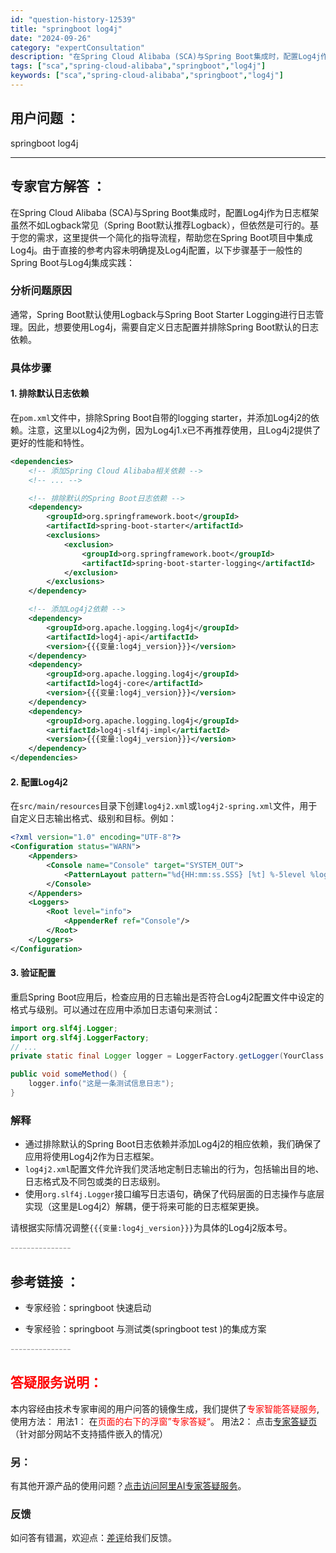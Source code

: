 ```yaml
---
id: "question-history-12539"
title: "springboot log4j"
date: "2024-09-26"
category: "expertConsultation"
description: "在Spring Cloud Alibaba (SCA)与Spring Boot集成时，配置Log4j作为日志框架虽然不如Logback常见（Spring Boot默认推荐Logback），但依然是可行的。基于您的需求，这里提供一个简化的指导流程，帮助您在Spring Boot项目中集成Log4j。由"
tags: ["sca","spring-cloud-alibaba","springboot","log4j"]
keywords: ["sca","spring-cloud-alibaba","springboot","log4j"]
---
```


## 用户问题 ： 
 springboot log4j  

---------------
## 专家官方解答 ：

在Spring Cloud Alibaba (SCA)与Spring Boot集成时，配置Log4j作为日志框架虽然不如Logback常见（Spring Boot默认推荐Logback），但依然是可行的。基于您的需求，这里提供一个简化的指导流程，帮助您在Spring Boot项目中集成Log4j。由于直接的参考内容未明确提及Log4j配置，以下步骤基于一般性的Spring Boot与Log4j集成实践：

### 分析问题原因
通常，Spring Boot默认使用Logback与Spring Boot Starter Logging进行日志管理。因此，想要使用Log4j，需要自定义日志配置并排除Spring Boot默认的日志依赖。

### 具体步骤

#### 1. 排除默认日志依赖
在`pom.xml`文件中，排除Spring Boot自带的logging starter，并添加Log4j2的依赖。注意，这里以Log4j2为例，因为Log4j1.x已不再推荐使用，且Log4j2提供了更好的性能和特性。

```xml
<dependencies>
    <!-- 添加Spring Cloud Alibaba相关依赖 -->
    <!-- ... -->

    <!-- 排除默认的Spring Boot日志依赖 -->
    <dependency>
        <groupId>org.springframework.boot</groupId>
        <artifactId>spring-boot-starter</artifactId>
        <exclusions>
            <exclusion>
                <groupId>org.springframework.boot</groupId>
                <artifactId>spring-boot-starter-logging</artifactId>
            </exclusion>
        </exclusions>
    </dependency>

    <!-- 添加Log4j2依赖 -->
    <dependency>
        <groupId>org.apache.logging.log4j</groupId>
        <artifactId>log4j-api</artifactId>
        <version>{{{变量:log4j_version}}}</version>
    </dependency>
    <dependency>
        <groupId>org.apache.logging.log4j</groupId>
        <artifactId>log4j-core</artifactId>
        <version>{{{变量:log4j_version}}}</version>
    </dependency>
    <dependency>
        <groupId>org.apache.logging.log4j</groupId>
        <artifactId>log4j-slf4j-impl</artifactId>
        <version>{{{变量:log4j_version}}}</version>
    </dependency>
</dependencies>
```

#### 2. 配置Log4j2
在`src/main/resources`目录下创建`log4j2.xml`或`log4j2-spring.xml`文件，用于自定义日志输出格式、级别和目标。例如：

```xml
<?xml version="1.0" encoding="UTF-8"?>
<Configuration status="WARN">
    <Appenders>
        <Console name="Console" target="SYSTEM_OUT">
            <PatternLayout pattern="%d{HH:mm:ss.SSS} [%t] %-5level %logger{36} - %msg%n"/>
        </Console>
    </Appenders>
    <Loggers>
        <Root level="info">
            <AppenderRef ref="Console"/>
        </Root>
    </Loggers>
</Configuration>
```

#### 3. 验证配置
重启Spring Boot应用后，检查应用的日志输出是否符合Log4j2配置文件中设定的格式与级别。可以通过在应用中添加日志语句来测试：

```java
import org.slf4j.Logger;
import org.slf4j.LoggerFactory;
// ...
private static final Logger logger = LoggerFactory.getLogger(YourClass.class);

public void someMethod() {
    logger.info("这是一条测试信息日志");
}
```

### 解释
- 通过排除默认的Spring Boot日志依赖并添加Log4j2的相应依赖，我们确保了应用将使用Log4j2作为日志框架。
- `log4j2.xml`配置文件允许我们灵活地定制日志输出的行为，包括输出目的地、日志格式及不同包或类的日志级别。
- 使用`org.slf4j.Logger`接口编写日志语句，确保了代码层面的日志操作与底层实现（这里是Log4j2）解耦，便于将来可能的日志框架更换。

请根据实际情况调整`{{{变量:log4j_version}}}`为具体的Log4j2版本号。


<font color="#949494">---------------</font> 


## 参考链接 ：

* 专家经验：springboot 快速启动 
 
 * 专家经验：springboot 与测试类(springboot test )的集成方案 


 <font color="#949494">---------------</font> 
 


## <font color="#FF0000">答疑服务说明：</font> 

本内容经由技术专家审阅的用户问答的镜像生成，我们提供了<font color="#FF0000">专家智能答疑服务</font>,使用方法：
用法1： 在<font color="#FF0000">页面的右下的浮窗”专家答疑“</font>。
用法2： 点击[专家答疑页](https://answer.opensource.alibaba.com/docs/intro)（针对部分网站不支持插件嵌入的情况）
### 另：


有其他开源产品的使用问题？[点击访问阿里AI专家答疑服务](https://answer.opensource.alibaba.com/docs/intro)。
### 反馈
如问答有错漏，欢迎点：[差评](https://ai.nacos.io/user/feedbackByEnhancerGradePOJOID?enhancerGradePOJOId=12632)给我们反馈。
